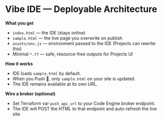 # Vibe IDE — Deployable Architecture

**What you get**
- `index.html` — the IDE (stays online)
- `sample.html` — the live page you overwrite on publish
- `assets/env.js` — environment passed to the IDE (Projects can rewrite this)
- Minimal `*.tf` — safe, resource-free outputs for Projects UI

**How it works**
- IDE loads `sample.html` by default.
- When you Push 🚀, only `sample.html` on your site is updated.
- The IDE remains available at its own URL.

**Wire a broker (optional)**
- Set Terraform var `push_api_url` to your Code Engine broker endpoint.
- The IDE will POST the HTML to that endpoint and auto-refresh the live site.
